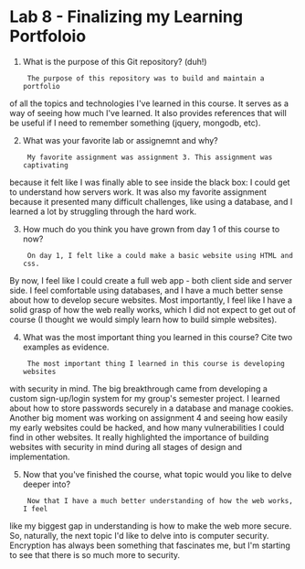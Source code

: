 # Lab 8 - Finalizing my Learning Portfoloio  

1. What is the purpose of this Git repository? (duh!)

        The purpose of this repository was to build and maintain a portfolio
of all the topics and technologies I've learned in this course. It serves as a 
way of seeing how much I've learned. It also provides references that will be
useful if I need to remember something (jquery, mongodb, etc).

2. What was your favorite lab or assignemnt and why?
        
        My favorite assignment was assignment 3. This assignment was captivating
because it felt like I was finally able to see inside the black box: I could 
get to understand how servers work. It was also my favorite assignment because
it presented many difficult challenges, like using a database, and I learned a 
lot by struggling through the hard work.

3. How much do you think you have grown from day 1 of this course to now?

        On day 1, I felt like a could make a basic website using HTML and css.
By now, I feel like I could create a full web app - both client side and 
server side. I feel comfortable using databases, and I have a much better sense
about how to develop secure websites. Most importantly, I feel like I have a 
solid grasp of how the web really works, which I did not expect to get out of 
course (I thought we would simply learn how to build simple websites).

4. What was the most important thing you learned in this course? Cite two 
examples as evidence.

        The most important thing I learned in this course is developing websites
with security in mind. The big breakthrough came from developing a custom 
sign-up/login system for my group's semester project. I learned about how to 
store passwords securely in a database and manage cookies. Another big 
moment was working on assignment 4 and seeing how easily my early websites could
be hacked, and how many vulnerabilities I could find in other websites. It
really highlighted the importance of building websites with security in mind 
during all stages of design and implementation.

5. Now that you've finished the course, what topic would you like to delve 
deeper into?

        Now that I have a much better understanding of how the web works, I feel
like my biggest gap in understanding is how to make the web more secure. So, 
naturally, the next topic I'd like to delve into is computer security. 
Encryption has always been something that fascinates me, but I'm starting to see
that there is so much more to security.  
        
